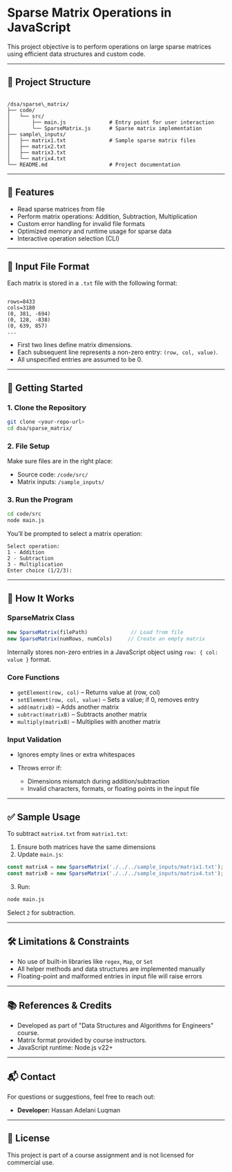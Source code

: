 # Sparse Matrix Operations in JavaScript

This project objective is to perform operations on large sparse matrices using efficient data structures and custom code.

---

## 📁 Project Structure

```

/dsa/sparse\_matrix/
├── code/
│   └── src/
│       ├── main.js              # Entry point for user interaction
│       └── SparseMatrix.js      # Sparse matrix implementation
├── sample\_inputs/
│   ├── matrix1.txt              # Sample sparse matrix files
│   ├── matrix2.txt
│   ├── matrix3.txt
│   └── matrix4.txt
└── README.md                    # Project documentation

```

---

## 📌 Features

- Read sparse matrices from file
- Perform matrix operations: Addition, Subtraction, Multiplication
- Custom error handling for invalid file formats
- Optimized memory and runtime usage for sparse data
- Interactive operation selection (CLI)

---

## 📄 Input File Format

Each matrix is stored in a `.txt` file with the following format:

```

rows=8433
cols=3180
(0, 381, -694)
(0, 128, -838)
(0, 639, 857)
...

````

- First two lines define matrix dimensions.
- Each subsequent line represents a non-zero entry: `(row, col, value)`.
- All unspecified entries are assumed to be 0.

---

## 🚀 Getting Started

### 1. Clone the Repository

```bash
git clone <your-repo-url>
cd dsa/sparse_matrix/
````

### 2. File Setup

Make sure files are in the right place:

* Source code: `/code/src/`
* Matrix inputs: `/sample_inputs/`

### 3. Run the Program

```bash
cd code/src
node main.js
```

You’ll be prompted to select a matrix operation:

```
Select operation:
1 - Addition
2 - Subtraction
3 - Multiplication
Enter choice (1/2/3):
```

---

## 🧠 How It Works

### SparseMatrix Class

```js
new SparseMatrix(filePath)              // Load from file
new SparseMatrix(numRows, numCols)     // Create an empty matrix
```

Internally stores non-zero entries in a JavaScript object using `row: { col: value }` format.

### Core Functions

* `getElement(row, col)` – Returns value at (row, col)
* `setElement(row, col, value)` – Sets a value; if 0, removes entry
* `add(matrixB)` – Adds another matrix
* `subtract(matrixB)` – Subtracts another matrix
* `multiply(matrixB)` – Multiplies with another matrix

### Input Validation

* Ignores empty lines or extra whitespaces
* Throws error if:

  * Dimensions mismatch during addition/subtraction
  * Invalid characters, formats, or floating points in the input file

---

## ✅ Sample Usage

To subtract `matrix4.txt` from `matrix1.txt`:

1. Ensure both matrices have the same dimensions
2. Update `main.js`:

```js
const matrixA = new SparseMatrix('./../../sample_inputs/matrix1.txt');
const matrixB = new SparseMatrix('./../../sample_inputs/matrix4.txt');
```

3. Run:

```bash
node main.js
```

Select `2` for subtraction.

---

## 🛠 Limitations & Constraints

* No use of built-in libraries like `regex`, `Map`, or `Set`
* All helper methods and data structures are implemented manually
* Floating-point and malformed entries in input file will raise errors

---

## 📚 References & Credits

* Developed as part of "Data Structures and Algorithms for Engineers" course.
* Matrix format provided by course instructors.
* JavaScript runtime: Node.js v22+

---

## 📬 Contact

For questions or suggestions, feel free to reach out:

* **Developer:** Hassan Adelani Luqman

---

## 📌 License

This project is part of a course assignment and is not licensed for commercial use.

```
